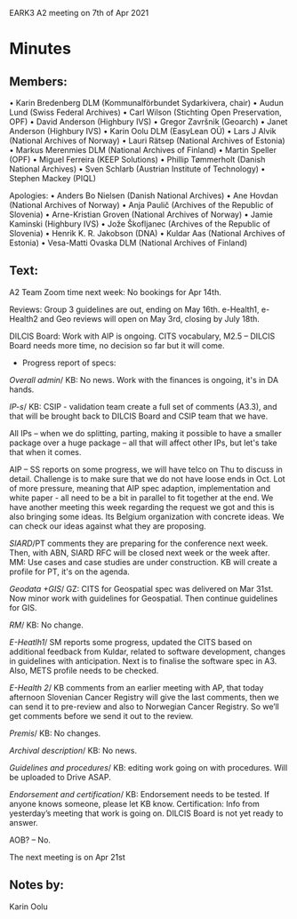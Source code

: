 EARK3 A2 meeting on 7th of Apr 2021

# Minutes

## Members:

• Karin Bredenberg DLM (Kommunalförbundet Sydarkivera, chair)
• Audun Lund (Swiss Federal Archives)
• Carl Wilson (Stichting Open Preservation, OPF)
• David Anderson (Highbury IVS)
• Gregor Završnik (Geoarch)
• Janet Anderson (Highbury IVS)
• Karin Oolu DLM (EasyLean OÜ)
• Lars J Alvik (National Archives of Norway)
• Lauri Rätsep (National Archives of Estonia)
• Markus Merenmies DLM (National Archives of Finland)
• Martin Speller (OPF) 
• Miguel Ferreira (KEEP Solutions)
• Phillip Tømmerholt (Danish National Archives)
• Sven Schlarb (Austrian Institute of Technology)
• Stephen Mackey (PIQL)

Apologies: 
• Anders Bo Nielsen (Danish National Archives)
• Ane Hovdan (National Archives of Norway)
• Anja Paulič (Archives of the Republic of Slovenia) 
• Arne-Kristian Groven (National Archives of Norway) 
• Jamie Kaminski (Highbury IVS)
• Jože Škofljanec (Archives of the Republic of Slovenia)
• Henrik K. R. Jakobson (DNA)
• Kuldar Aas (National Archives of Estonia)
• Vesa-Matti Ovaska DLM (National Archives of Finland)



## Text: 

A2 Team Zoom time next week: No bookings for Apr 14th. 

Reviews: Group 3 guidelines are out, ending on May 16th. e-Health1, e-Health2 and Geo reviews will open on May 3rd, closing by July 18th.  

DILCIS Board: Work with AIP is ongoing. CITS vocabulary, M2.5 – DILCIS Board needs more time, no decision so far but it will come.  

- Progress report of specs:

*Overall admin*/ KB: No news. Work with the finances is ongoing, it's in DA hands.  

*IP-s*/ KB: CSIP - validation team create a full set of comments (A3.3), and that will be brought back to DILCIS Board and CSIP team that we have. 

All IPs – when we do splitting, parting, making it possible to have a smaller package over a huge package – all that will affect other IPs, but let's take that when it comes. 

AIP – SS reports on some progress, we will have telco on Thu to discuss in detail. Challenge is to make sure that we do not have loose ends in Oct.  Lot of more pressure, meaning that AIP spec adaption, implementation and white paper - all need to be a bit in parallel to fit together at the end. We have another meeting this week regarding the request we got and this is also bringing some ideas. Its Belgium organization with concrete ideas. We can check our ideas against what they are proposing. 
                                                                                                                 
*SIARD*/PT comments they are preparing for the conference next week. Then, with ABN, SIARD RFC  will be closed next week or the week after.  
MM: Use cases and case studies are under construction. 
KB will create a profile for PT, it's on the agenda. 

*Geodata +GIS*/ GZ: CITS for Geospatial spec was delivered on Mar 31st. Now minor work with guidelines for Geospatial. Then continue guidelines for GIS. 

*RM*/ KB: No change. 

*E-Heatlh1*/ SM reports some progress, updated the CITS based on additional feedback from Kuldar, related to software development,  changes in guidelines with anticipation. Next is to finalise the software spec in A3. Also, METS profile needs to be checked.   

*E-Health 2*/ KB comments from an earlier meeting with AP, that today afternoon Slovenian Cancer Registry will give the last comments, then we can send it to pre-review and also to Norwegian Cancer Registry. So we’ll get comments before we send it out to the review. 

*Premis*/ KB: No changes. 

*Archival description*/ KB: No news.

*Guidelines and procedures*/ KB: editing work going on with procedures. Will be uploaded to Drive ASAP. 
	
*Endorsement and certification*/ KB: Endorsement needs to be tested. If anyone knows someone, please let KB know. Certification: Info from yesterday’s meeting that work is going on. DILCIS Board is not yet ready to answer. 

AOB? – No.

The next meeting is on Apr 21st 

## Notes by: 

Karin Oolu
